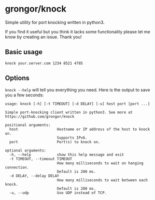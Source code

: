 grongor/knock
=============

Simple utility for port knocking written in python3.

If you find it useful but you think it lacks some functionality please let me know by creating an issue. Thank you! 

Basic usage
-----------

`knock your.server.com 1234 8521 4785`

Options
-------

`knock --help` will tell you everything you need. Here is the output to save you a few seconds:

```
usage: knock [-h] [-t TIMEOUT] [-d DELAY] [-u] host port [port ...]

Simple port-knocking client written in python3. See more at
https://github.com/grongor/knock

positional arguments:
  host                  Hostname or IP address of the host to knock on.
                        Supports IPv6.
  port                  Port(s) to knock on.

optional arguments:
  -h, --help            show this help message and exit
  -t TIMEOUT, --timeout TIMEOUT
                        How many milliseconds to wait on hanging connection.
                        Default is 200 ms.
  -d DELAY, --delay DELAY
                        How many milliseconds to wait between each knock.
                        Default is 200 ms.
  -u, --udp             Use UDP instead of TCP.
```
